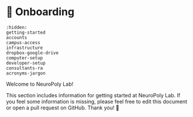 # <span>👋</span> Onboarding

```{toctree}
:hidden:
getting-started
accounts
campus-access
infrastructure
dropbox-google-drive
computer-setup
developer-setup
consultants-ra
acronyms-jargon
```

Welcome to NeuroPoly Lab!

This section includes information for getting started at NeuroPoly Lab. If you feel some information is missing, please feel free to edit this document or open a pull request on GitHub. Thank you! 🙏

